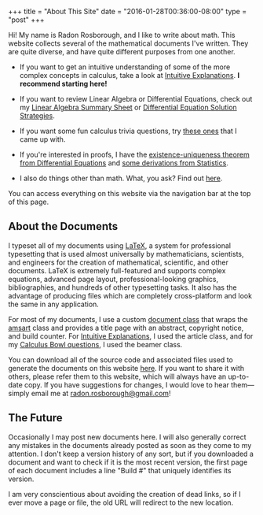 +++
title = "About This Site"
date = "2016-01-28T00:36:00-08:00"
type = "post"
+++

Hi! My name is Radon Rosborough, and I like to write about math. This
website collects several of the mathematical documents I've written.
They are quite diverse, and have quite different purposes from one
another.

* If you want to get an intuitive understanding of some of the more
  complex concepts in calculus, take a look at [Intuitive
  Explanations]. **I recommend starting here!**

[intuitive explanations]: /calculus-intuitive-explanations

* If you want to review Linear Algebra or Differential Equations,
  check out my [Linear Algebra Summary Sheet][linalg]
  or [Differential Equation Solution Strategies][diffeqs].

[linalg]: /linear-algebra-summary-sheet
[diffeqs]: /differential-equation-solution-strategies

* If you want some fun calculus trivia questions,
  try [these ones][calc bowl] that I came up with.

[calc bowl]: /calculus-bowl-expert-edition

* If you're interested in proofs, I have
  the [existence-uniqueness theorem from Differential Equations][p-l]
  and [some derivations from Statistics][stats].

[p-l]: /picard-lindelof-theorem
[stats]: /probability-distributions-means-and-variances

* I also do things other than math. What, you ask? Find
  out [here][other].

[other]: /other-projects

You can access everything on this website via the navigation bar at
the top of this page.

## About the Documents

I typeset all of my documents using [LaTeX], a system for professional
typesetting that is used almost universally by mathematicians,
scientists, and engineers for the creation of mathematical,
scientific, and other documents. LaTeX is extremely full-featured and
supports complex equations, advanced page layout, professional-looking
graphics, bibliographies, and hundreds of other typesetting tasks. It
also has the advantage of producing files which are completely
cross-platform and look the same in any application.

[latex]: https://latex-project.org/

For most of my documents, I use a custom [document class] that wraps
the [amsart] class and provides a title page with an abstract,
copyright notice, and build counter. For [Intuitive Explanations], I
used the article class, and for
my [Calculus Bowl questions][calc bowl], I used the beamer class.

[document class]: https://en.wikibooks.org/wiki/LaTeX/Document_Structure#Document_classes
[amsart]: https://www.ctan.org/pkg/amsart?lang=en

You can download all of the source code and associated files used to
generate the documents on this website [here][source]. If you want to
share it with others, please refer them to this website, which will
always have an up-to-date copy. If you have suggestions for changes, I
would love to hear them—simply email me
at [radon.rosborough@gmail.com][email]!

[source]: /files/LaTeXSource.zip
[email]: mailto:radon.rosborough@gmail.com

## The Future

Occasionally I may post new documents here. I will also generally
correct any mistakes in the documents already posted as soon as they
come to my attention. I don't keep a version history of any sort, but
if you downloaded a document and want to check if it is the most
recent version, the first page of each document includes a line "Build
\#" that uniquely identifies its version.

I am very conscientious about avoiding the creation of dead links, so
if I ever move a page or file, the old URL will redirect to the new
location.
